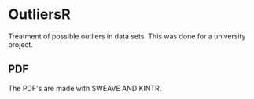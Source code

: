 # OutliersR

Treatment of possible outliers in data sets. This was done for a university project.

## PDF

The PDF's are made with SWEAVE AND KINTR.
